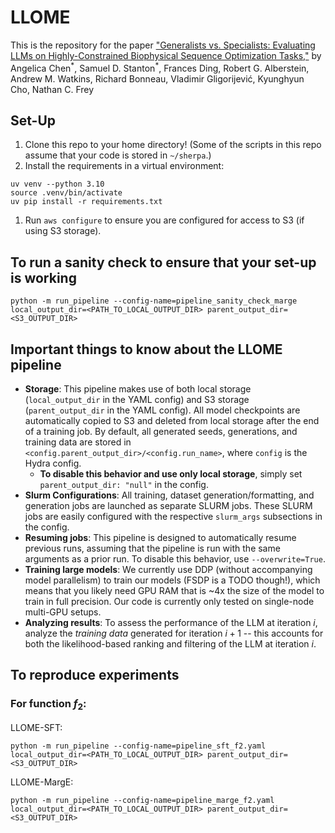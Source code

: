 # LLOME

This is the repository for the paper ["Generalists vs. Specialists: Evaluating LLMs on Highly-Constrained Biophysical Sequence Optimization Tasks,"](https://arxiv.org/abs/2410.22296) by Angelica Chen<sup>\*</sup>, Samuel D. Stanton<sup>\*</sup>, Frances Ding, Robert G. Alberstein, Andrew M. Watkins, Richard Bonneau, Vladimir Gligorijević, Kyunghyun Cho, Nathan C. Frey

## Set-Up
1. Clone this repo to your home directory! (Some of the scripts in this repo assume that your code is stored in `~/sherpa`.)
1. Install the requirements in a virtual environment: 
```
uv venv --python 3.10
source .venv/bin/activate
uv pip install -r requirements.txt
```
1. Run `aws configure` to ensure you are configured for access to S3 (if using S3 storage).

## To run a sanity check to ensure that your set-up is working
```
python -m run_pipeline --config-name=pipeline_sanity_check_marge local_output_dir=<PATH_TO_LOCAL_OUTPUT_DIR> parent_output_dir=<S3_OUTPUT_DIR>
```

## Important things to know about the LLOME pipeline
- **Storage**: This pipeline makes use of both local storage (`local_output_dir` in the YAML config) and S3 storage (`parent_output_dir` in the YAML config). All model checkpoints are automatically copied to S3 and deleted from local storage after the end of a training job. By default, all generated seeds, generations, and training data are stored in `<config.parent_output_dir>/<config.run_name>`, where `config` is the Hydra config. 
    - **To disable this behavior and use only local storage**, simply set `parent_output_dir: "null"` in the config.
- **Slurm Configurations**: All training, dataset generation/formatting, and generation jobs are launched as separate SLURM jobs. These SLURM jobs are easily configured with the respective `slurm_args` subsections in the config.
- **Resuming jobs**: This pipeline is designed to automatically resume previous runs, assuming that the pipeline is run with the same arguments as a prior run. To disable this behavior, use `--overwrite=True`.
- **Training large models**: We currently use DDP (without accompanying model parallelism) to train our models (FSDP is a TODO though!), which means that you likely need GPU RAM that is ~4x the size of the model to train in full precision. Our code is currently only tested on single-node multi-GPU setups.
- **Analyzing results**: To assess the performance of the LLM at iteration $i$, analyze the *training data* generated for iteration $i+1$ -- this accounts for both the likelihood-based ranking and filtering of the LLM at iteration $i$.

## To reproduce experiments
### For function $f_2$:

LLOME-SFT:
```
python -m run_pipeline --config-name=pipeline_sft_f2.yaml local_output_dir=<PATH_TO_LOCAL_OUTPUT_DIR> parent_output_dir=<S3_OUTPUT_DIR>
```

LLOME-MargE:
```
python -m run_pipeline --config-name=pipeline_marge_f2.yaml local_output_dir=<PATH_TO_LOCAL_OUTPUT_DIR> parent_output_dir=<S3_OUTPUT_DIR>
```